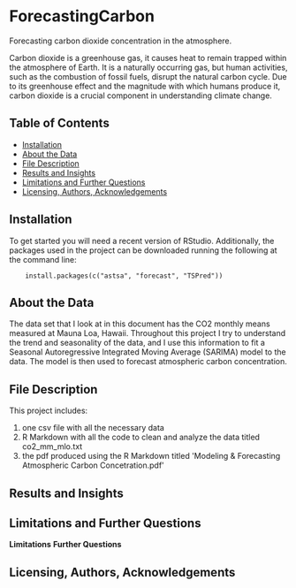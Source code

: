 # ForecastingCarbon
Forecasting carbon dioxide concentration in the atmosphere. 

Carbon dioxide is a greenhouse gas, it causes heat to remain trapped within the atmosphere of Earth. It is a naturally occurring gas, but human activities, such as the combustion of fossil fuels, disrupt the natural carbon cycle. Due to its greenhouse effect and the magnitude with which humans produce it, carbon dioxide is a crucial component in understanding climate change.

## Table of Contents
* [Installation](#Installation)
* [About the Data](#About)
* [File Description](#description)
* [Results and Insights](#Results)
* [Limitations and Further Questions](#Limitations)
* [Licensing, Authors, Acknowledgements](#licensing)

## Installation
To get started you will need a recent version of RStudio. Additionally, the packages used in the project can be downloaded running the following at the command line:
    
        install.packages(c("astsa", "forecast", "TSPred"))
        
## About the Data <a name="About"></a>
The data set that I look at in this document has the CO2 monthly means measured at Mauna Loa, Hawaii. Throughout this project I try to understand the trend and seasonality of the data, and I use this information to fit a Seasonal Autoregressive Integrated Moving Average (SARIMA) model to the data. The model is then used to forecast atmospheric carbon concentration. 

## File Description <a name="description"></a>
This project includes:
1. one csv file with all the necessary data
2. R Markdown with all the code to clean and analyze the data titled co2_mm_mlo.txt
3. the pdf produced using the R Markdown titled 'Modeling & Forecasting Atmospheric Carbon Concetration.pdf'

## Results and Insights <a name="Results"></a>

## Limitations and Further Questions <a name="Limitations"></a>
**Limitations** 
**Further Questions**

## Licensing, Authors, Acknowledgements <a name="licensing"></a>
